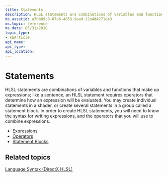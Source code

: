 ```yaml
---
title: Statements
description: HLSL statements are combinations of variables and functions that make up expressions; like a sentence, an HLSL statement requires operators that determine how an expression will be evaluated.
ms.assetid: a7bb89c8-07e6-4853-9aad-12a4d4271e43
ms.topic: reference
ms.date: 05/31/2018
topic_type: 
- kbArticle
api_name: 
api_type: 
api_location: 
---
```


# Statements

HLSL statements are combinations of variables and functions that make up expressions; like a sentence, an HLSL statement requires operators that determine how an expression will be evaluated. You may create individual statements in a shader, or create several statements in a group called a statement block. In order to create HLSL statements, you will need to know the syntax for writing expressions, and the operators that you will use to combine expressions.

-   [Expressions](dx-graphics-hlsl-expressions.md)
-   [Operators](dx-graphics-hlsl-operators.md)
-   [Statement Blocks](dx-graphics-hlsl-statement-blocks.md)

## Related topics

<dl> <dt>

[Language Syntax (DirectX HLSL)](dx-graphics-hlsl-language-syntax.md)
</dt> </dl>

 

 




